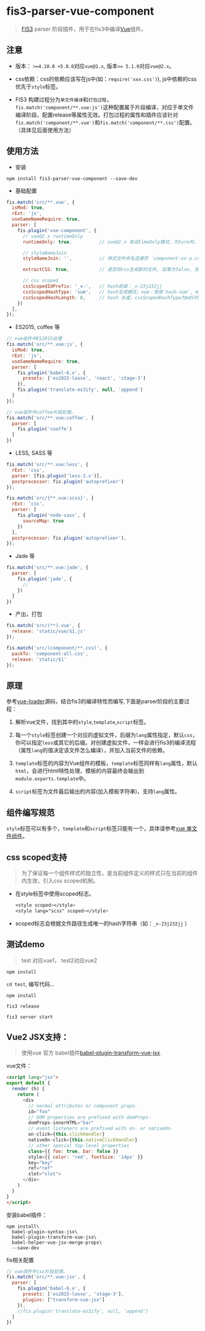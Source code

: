 # fis3-parser-vue-component

> [FIS3](http://fis.baidu.com/) parser 阶段插件，用于在fis3中编译[Vue](http://vuejs.org.cn/)组件。

## 注意

- 版本： `>=4.10.0 <5.0.0`对应`vue@1.x`, 版本`>= 5.1.0`对应`vue@2.x`。

- css依赖：css的依赖应该写在js中(如：`require('xxx.css')`), js中依赖的css优先于`style`标签。

- FIS3 构建过程分为`单文件编译`和`打包过程`，`fis.match('component/**.vue:js')`这种配置属于片段编译，对应于单文件编译阶段，配置release等属性无效。打包过程的属性和插件应该针对`fis.match('component/**.vue')`和`fis.match('component/**.css')`配置。（具体见后面使用方法）

## 使用方法

- 安装

```
npm install fis3-parser-vue-component --save-dev
```

- 基础配置

```js
fis.match('src/**.vue', {
  isMod: true,
  rExt: 'js',
  useSameNameRequire: true,
  parser: [
    fis.plugin('vue-component', {
      // vue@2.x runtimeOnly
      runtimeOnly: true,          // vue@2.x 有润timeOnly模式，为ture时，template会在构建时转为render方法

      // styleNameJoin
      styleNameJoin: '',          // 样式文件命名连接符 `component-xx-a.css`

      extractCSS: true,           // 是否将css生成新的文件, 如果为false, 则会内联到js中

      // css scoped
      cssScopedIdPrefix: '_v-',   // hash前缀：_v-23j232jj
      cssScopedHashType: 'sum',   // hash生成模式，num：使用`hash-sum`, md5: 使用`fis.util.md5`
      cssScopedHashLength: 8,     // hash 长度，cssScopedHashType为md5时有效
    })
  ],
});
```

- ES2015, coffee 等

```js
// vue组件中ES2015处理
fis.match('src/**.vue:js', {
  isMod: true,
  rExt: 'js',
  useSameNameRequire: true,
  parser: [
    fis.plugin('babel-6.x', {
      presets: ['es2015-loose', 'react', 'stage-3']
    }),
    fis.plugin('translate-es3ify', null, 'append')
  ]
});

// vue组件中coffee片段处理。
fis.match('src/**.vue:coffee', {
  parser: [
    fis.plugin('cooffe')
  ]
})
```

- LESS, SASS 等

```js
fis.match('src/**.vue:less', {
  rExt: 'css',
  parser: [fis.plugin('less-2.x')],
  postprocessor: fis.plugin('autoprefixer')
});

fis.match('src/{**.vue:scss}', {
  rExt: 'css',
  parser: [
    fis.plugin('node-sass', {
      sourceMap: true
    })
  ],
  postprocessor: fis.plugin('autoprefixer'),
});
```

- Jade 等

```js
fis.match('src/**.vue:jade', {
  parser: [
    fis.plugin('jade', {
      //
    })
  ]
})
```

- 产出，打包

```js
fis.match('src/(**).vue', {
  release: 'static/vue/$1.js'
});

fis.match('src/(component/**.css)', {
  packTo: 'component-all.css',
  release: 'static/$1'
});
```

## 原理

参考[vue-loader](https://github.com/vuejs/vue-loader)源码，结合fis3的编译特性而编写,下面是parser阶段的主要过程：

1. 解析vue文件，找到其中的`style`,`template`,`script`标签。

2. 每一个`style`标签创建一个对应的虚拟文件，后缀为`lang`属性指定，默认`css`，你可以指定`less`或其它的后缀。对创建虚拟文件，一样会进行fis3的编译流程（属性`lang`的值决定该文件怎么编译），并加入当前文件的依赖。

3. `template`标签的内容为Vue组件的模板，`template`标签同样有`lang`属性，默认`html`，会进行html特性处理，模板的内容最终会输出到`module.exports.template`中。

4. `script`标签为文件最后输出的内容(加入模板字符串)，支持`lang`属性。

## 组件编写规范

`style`标签可以有多个，`template`和`script`标签只能有一个，具体请参考[vue 单文件组件](https://vuejs.org/v2/guide/single-file-components.html)。

## css scoped支持

> 为了保证每一个组件样式的独立性，是当前组件定义的样式只在当前的组件内生效，引入css scoped机制。

- 在style标签中使用scoped标志。

    ```css
    <style scoped></style>
    <style lang="scss" scoped></style>
    ```

- scoped标志会根据文件路径生成唯一的hash字符串（如：`_v-23j232jj` ）

## 测试demo

> test 对应vue1， test2对应vue2

`npm install`

`cd test`, 编写代码…

`npm install`

`fis3 release`

`fis3 server start`

## Vue2 JSX支持：

> 使用vue 官方 babel插件[babel-plugin-transform-vue-jsx](https://github.com/vuejs/babel-plugin-transform-vue-jsx#usage).

vue文件：
```html
<script lang="jsx">
export default {
  render (h) {
    return (
      <div
        // normal attributes or component props.
        id="foo"
        // DOM properties are prefixed with domProps-
        domProps-innerHTML="bar"
        // event listeners are prefixed with on- or nativeOn-
        on-click={this.clickHandler}
        nativeOn-click={this.nativeClickHandler}
        // other special top-level properties
        class={{ foo: true, bar: false }}
        style={{ color: 'red', fontSize: '14px' }}
        key="key"
        ref="ref"
        slot="slot">
      </div>
    )
  }
}
</script>
```

安装babel插件：
```shell
npm install\
  babel-plugin-syntax-jsx\
  babel-plugin-transform-vue-jsx\
  babel-helper-vue-jsx-merge-props\
  --save-dev
```

fis相关配置
```js
// vue组件中jsx片段处理。
fis.match('src/**.vue:jsx', {
  parser: [
    fis.plugin('babel-6.x', {
      presets: ['es2015-loose', 'stage-3'],
      plugins: ["transform-vue-jsx"]
    }),
    //fis.plugin('translate-es3ify', null, 'append')
  ]
})
```
